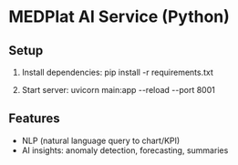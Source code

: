 # MEDPlat AI Service (Python)

## Setup

1. Install dependencies:
   pip install -r requirements.txt

2. Start server:
   uvicorn main:app --reload --port 8001

## Features
- NLP (natural language query to chart/KPI)
- AI insights: anomaly detection, forecasting, summaries
